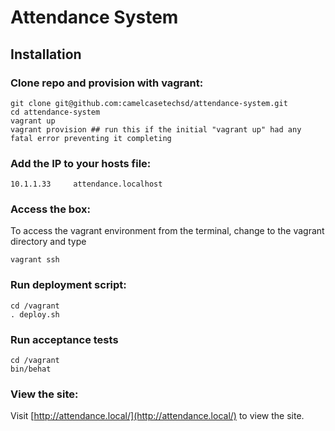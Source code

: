 Attendance System
=================

Installation
------------

### Clone repo and provision with vagrant:

    git clone git@github.com:camelcasetechsd/attendance-system.git
    cd attendance-system
    vagrant up
    vagrant provision ## run this if the initial "vagrant up" had any fatal error preventing it completing


### Add the IP to your hosts file:

    10.1.1.33     attendance.localhost


### Access the box:

To access the vagrant environment from the terminal, change to the vagrant directory and type 

    vagrant ssh


### Run deployment script:

    cd /vagrant
    . deploy.sh

### Run acceptance tests
    cd /vagrant
    bin/behat

### View the site:

Visit [http://attendance.local/](http://attendance.local/) to view the site.
